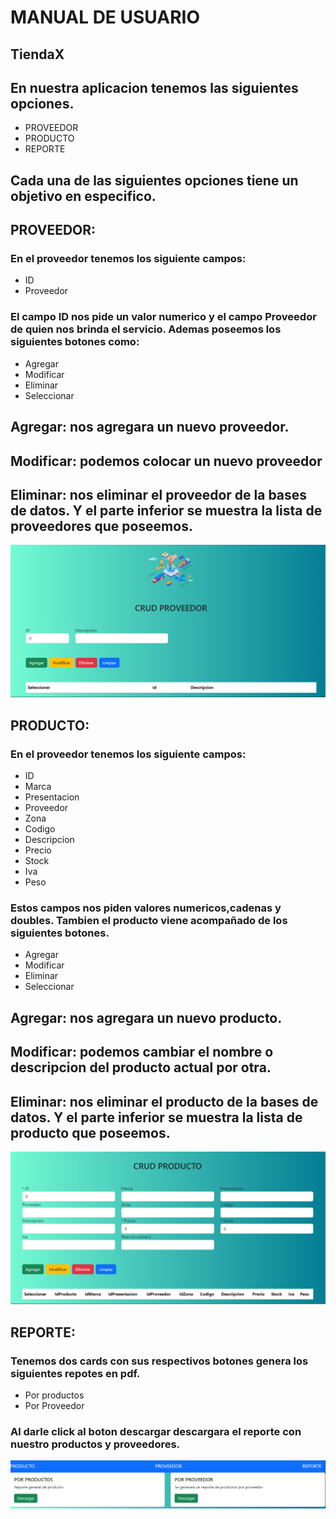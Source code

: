 # MANUAL DE USUARIO
## TiendaX
## En nuestra aplicacion tenemos las siguientes opciones.
* PROVEEDOR
* PRODUCTO
* REPORTE

## Cada una de las siguientes opciones tiene un objetivo en especifico.

## PROVEEDOR:
### En el proveedor tenemos los siguiente campos:
* ID
* Proveedor
  
### El campo ID nos pide un valor numerico y el campo Proveedor de quien nos brinda el servicio. Ademas poseemos los siguientes botones como:
* Agregar
* Modificar
* Eliminar
* Seleccionar
  
## Agregar: nos agregara un nuevo proveedor.
## Modificar: podemos colocar un nuevo proveedor
## Eliminar:  nos eliminar el proveedor de la bases de datos. Y el parte inferior se muestra la lista de proveedores que poseemos.
![Proveedor](Imagenes/Proveedor.png)

## PRODUCTO:
### En el proveedor tenemos los siguiente campos:
* ID
* Marca
* Presentacion
* Proveedor
* Zona
* Codigo
* Descripcion
* Precio
* Stock
* Iva
* Peso
  
### Estos campos nos piden valores numericos,cadenas y doubles. Tambien el producto viene acompañado de los siguientes botones.
* Agregar
* Modificar
* Eliminar
* Seleccionar
  
## Agregar: nos agregara un nuevo producto.
## Modificar: podemos cambiar el nombre o descripcion del producto actual por otra.
## Eliminar:  nos eliminar el producto de la bases de datos. Y el parte inferior se muestra la lista de producto que poseemos.
![Producto](Imagenes/Producto.png)


## REPORTE:
### Tenemos dos cards con sus respectivos botones genera los siguientes repotes en pdf.
* Por productos
* Por Proveedor
  
### Al darle click al boton descargar descargara el reporte con nuestro productos y proveedores.

![Reporte](Imagenes/Reporte.png)

